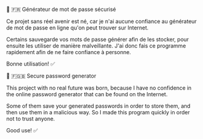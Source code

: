 🔐 🇫🇷 Générateur de mot de passe sécurisé

Ce projet sans réel avenir est né, car je n'ai aucune confiance au générateur de mot de passe en ligne qu'on peut trouver sur Internet.

Certains sauvegarde vos mots de passe générer afin de les stocker, pour ensuite les utiliser de manière malveillante.
J'ai donc fais ce programme rapidement afin de ne faire confiance à personne.

Bonne utilisation! ✅


🔐 🇫🇬🇧 Secure password generator

This project with no real future was born, because I have no confidence in the online password generator that can be found on the Internet.

Some of them save your generated passwords in order to store them, and then use them in a malicious way.
So I made this program quickly in order not to trust anyone.

Good use! ✅
